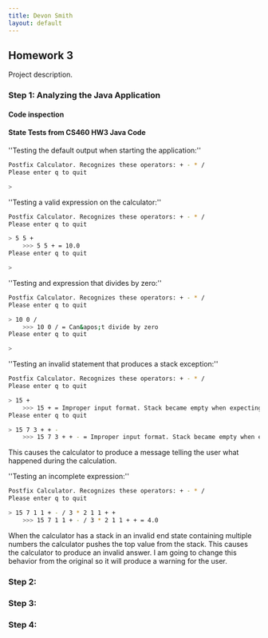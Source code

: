```yaml
---
title: Devon Smith
layout: default
---
```

## Homework 3
Project description.

### Step 1: Analyzing the Java Application

#### Code inspection

#### State Tests from CS460 HW3 Java Code


''Testing the default output when starting the application:''

```bash
Postfix Calculator. Recognizes these operators: + - * /
Please enter q to quit

>
```

''Testing a valid expression on the calculator:''

```bash
Postfix Calculator. Recognizes these operators: + - * /
Please enter q to quit

> 5 5 +
    >>> 5 5 + = 10.0
Please enter q to quit

>
```

''Testing and expression that divides by zero:''

```bash
Postfix Calculator. Recognizes these operators: + - * /
Please enter q to quit

> 10 0 /
    >>> 10 0 / = Can&apos;t divide by zero
Please enter q to quit

>
```

''Testing an invalid statement that produces a stack exception:''

```bash
Postfix Calculator. Recognizes these operators: + - * /
Please enter q to quit

> 15 +
    >>> 15 + = Improper input format. Stack became empty when expecting first operand.
Please enter q to quit

> 15 7 3 + + -
    >>> 15 7 3 + + - = Improper input format. Stack became empty when expecting first operand.
```

This causes the calculator to produce a message telling the user what happened during the calculation.

''Testing an incomplete expression:''

```bash
Postfix Calculator. Recognizes these operators: + - * /
Please enter q to quit

> 15 7 1 1 + - / 3 * 2 1 1 + +
    >>> 15 7 1 1 + - / 3 * 2 1 1 + + = 4.0
```

When the calculator has a stack in an invalid end state containing multiple numbers the calculator pushes the top value from the stack. This causes the calculator to produce an invalid answer. I am going to change this behavior from the original so it will produce a warning for the user.


### Step 2:

### Step 3:

### Step 4: